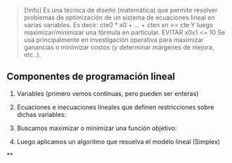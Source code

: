 >[!info] Es una técnica de diseño (matemática) que permite resolver problemas de optimización de un sistema de ecuaciones lineal en varias variables. 
Es decir: 
cte0 * x0 + … + cten xn  >= cte
Y luego maximizar/minimizar una fórmula en particular. 
EVITAR x0x1 <= 10
Se usa principalmente en investigación operativa para maximizar ganancias o minimizar costos (y determinar márgenes de mejora, etc..). 


## Componentes de programación lineal 

1. Variables (primero vemos continuas, pero pueden ser enteras)
    
2. Ecuaciones e inecuaciones lineales que definen restricciones sobre dichas variables: 
    

  

3. Buscamos maximizar o minimizar una función objetivo: 
    

  

4. Luego aplicamos un algoritmo que resuelva el modelo lineal (Simplex)
    

**